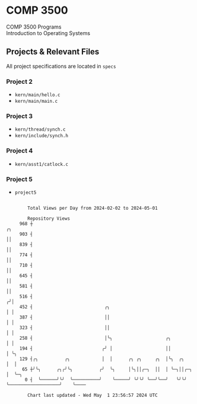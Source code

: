 # COMP 3500
COMP 3500 Programs  
Introduction to Operating Systems  
## Projects & Relevant Files
All project specifications are located in `specs`
### Project 2
- `kern/main/hello.c`
- `kern/main/main.c`
### Project 3
- `kern/thread/synch.c`
- `kern/include/synch.h`
### Project 4
- `kern/asst1/catlock.c`
### Project 5
- `project5`

```

        Total Views per Day from 2024-02-02 to 2024-05-01

        Repository Views
     968 ┼                                                                                ╭╮
     903 ┤                                                                                ││
     839 ┤                                                                                ││
     774 ┤                                                                                ││
     710 ┤                                                                                ││
     645 ┤                                                                                ││
     581 ┤                                                                                ││
     516 ┤                                                                               ╭╯│
     452 ┤                           ╭╮                                                  │ │
     387 ┤                           ││                                                  │ │
     323 ┤                           ││                                                  │ │
     258 ┤                           │╰╮                    ╭╮                           │ │
     194 ┤                          ╭╯ │                    ││                           │ ╰╮
     129 ┤╭╮          ╭╮            │  │      ╭╮ ╭╮     ╭╮  │╰╮  ╭╮                      │  │
      65 ┼╯╰╮      ╭╮╭╯╰╮          ╭╯  ╰╮     │╰╮││╭─╮  ││  │ ╰─╮││╭─╮                   │  ╰─╮
       0 ┤  ╰──────╯╰╯  ╰──────────╯    ╰─────╯ ╰╯╰╯ ╰──╯╰──╯   ╰╯╰╯ ╰───────────────────╯    ╰────

        Chart last updated - Wed May  1 23:56:57 2024 UTC
        
```

